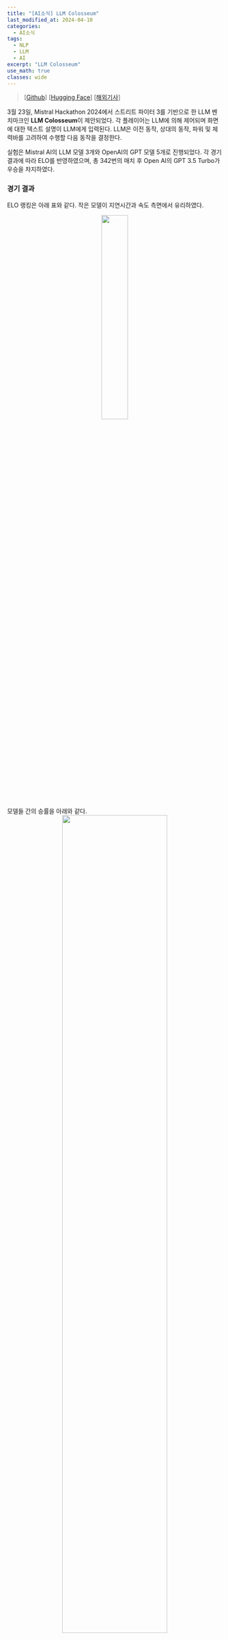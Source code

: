 ```yaml
---
title: "[AI소식] LLM Colosseum"
last_modified_at: 2024-04-10
categories:
  - AI소식
tags:
  - NLP
  - LLM
  - AI
excerpt: "LLM Colosseum"
use_math: true
classes: wide
---
```


> [[Github](https://github.com/OpenGenerativeAI/llm-colosseum)] [[Hugging Face](https://huggingface.co/spaces/junior-labs/llm-colosseum)] [[해외기사](https://www.tomshardware.com/tech-industry/artificial-intelligence/fourteen-llms-fight-it-out-in-street-fighter-iii-ai-showdown-finds-out-which-models-make-the-best-street-fighters)]  

3월 23일, Mistral Hackathon 2024에서 스트리트 파이터 3를 기반으로 한 LLM 벤치마크인 **LLM Colosseum**이 제안되었다. 각 플레이어는 LLM에 의해 제어되며 화면에 대한 텍스트 설명이 LLM에게 입력된다. LLM은 이전 동작, 상대의 동작, 파워 및 체력바를 고려하여 수행할 다음 동작을 결정한다. 

실험은 Mistral AI의 LLM 모델 3개와 OpenAI의 GPT 모델 5개로 진행되었다. 각 경기 결과에 따라 ELO를 반영하였으며, 총 342번의 매치 후 Open AI의 GPT 3.5 Turbo가 우승을 차지하였다. 

### 경기 결과
ELO 랭킹은 아래 표와 같다. 작은 모델이 지연시간과 속도 측면에서 유리하였다. 

<center><img src='{{"/assets/img/llm-colosseum/elo.webp" | relative_url}}' width="35%"></center>
<br>
모델들 간의 승률을 아래와 같다. 

<center><img src='{{"/assets/img/llm-colosseum/win_rate_matrix.webp" | relative_url}}' width="70%"></center>

### 입력 프롬프트
LLM에 입력되는 프롬프트는 다음과 같다. 

> <pre>You are the best and most aggressive Street Fighter III 3rd strike player in the world.  
> Your character is {character}. Your goal is to beat the other opponent. You respond with a bullet point list of moves.  
> {position_prompt}  
> {power_prompt}  
> {last_action_prompt}  
> Your current score is {reward}. {score_prompt}  
> To increase your score, move toward the opponent and attack the opponent. To prevent your score from decreasing, don't get hit by the opponent.  
> The moves you can use are:  
> {move_list}  
> ----  
> Reply with a bullet point list of moves. The format should be: `- &lt;name of the move&gt;` separated by a new line.  
> Example if the opponent is close:  
> - Move closer  
> - Medium Punch  
>  
> Example if the opponent is far:  
> - Fireball  
> - Move closer  

`position_prompt`는 적과 멀리 있는지 가까이 있는지를 알려주며, 멀리 있다면 적의 위치와 함께 적에게 이동하라는 명령이 주어지고, 가까이 있다면 공격하라는 명령이 주어진다. 

> <pre>You are very far from the opponent. Move closer to the opponent. Your opponent is on the left.  
> You are very far from the opponent. Move closer to the opponent. Your opponent is on the right.  
> You are close to the opponent. You should attack him.  

`power_prompt`는 사용 가능한 슈퍼콤보를 알려준다. 

> <pre>You can now use a powerfull move. The names of the powerful moves are: Megafireball, Super attack 2.  
> You can now only use very powerfull moves. The names of the very powerful moves are: Super attack 3, Super attack 4  

`last_action_prompt`는 플레이어와 적의 마지막 동작을 알려준다. 

> <pre>Your last action was {str_act_own}. The opponent's last action was {str_act_opp}.

`score_prompt`는 reward에 따라 이기고 있는지 지고 있는지를 알려준다. 

> <pre>You are winning. Keep attacking the opponent.  
> You are losing. Continue to attack the opponent but don't get hit.  

`move_list`는 사용 가능한 동작들을 알려준다. 

### 별도 테스트
추가로, Amazon의 Banjo Obayomi가 진행한 별도의 테스트에서는 14개의 LLM이 314번의 매치를 진행했고 Anthropic의 Claude 3 Haiku가 우승하였다고 한다 (ELO 1613). 

Hallucination이나 AI의 안전 장치들이 격투게임 성능을 저하시키는 경우도 있었다고 한다. 